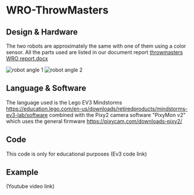 # WRO-ThrowMasters
## Design & Hardware
The two robots are approximately the same with one of them using a color sensor. All the parts used are listed in our document report [throwmasters WRO report.docx](https://github.com/ThrowMasters/WRO-ThrowMasters/files/12129987/throwmasters.WRO.report.docx)

![robot angle 1](https://github.com/ThrowMasters/WRO-ThrowMasters/assets/138773810/208f0744-e5c8-4bdc-aeb4-893f0c844610)
![robot angle 2](https://github.com/ThrowMasters/WRO-ThrowMasters/assets/138773810/597f5ddf-1e02-44ad-ac41-c8a1b0baea10)

## Language & Software
The language used is the Lego EV3 Mindstorms https://education.lego.com/en-us/downloads/retiredproducts/mindstorms-ev3-lab/software combined with the Pixy2 camera software "PixyMon v2" which uses the general firmware https://pixycam.com/downloads-pixy2/

## Code
This code is only for educational purposes
(Ev3 code link)


## Example 
(Youtube video link)

